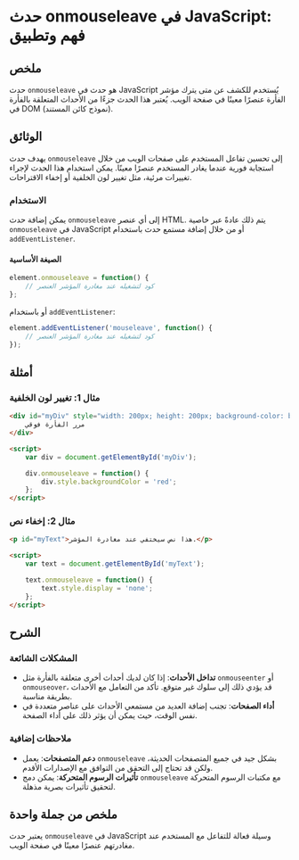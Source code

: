 <!--
Meta Description: # حدث onmouseleave في JavaScript: فهم وتطبيق ## ملخص حدث `onmouseleave` هو حدث في JavaScript يُستخدم للكشف عن متى يترك مؤشر الفأرة عنصرًا معينًا في صف...
Meta Keywords: onmouseleave, حدث, javascript, div, عنصر
-->

# حدث onmouseleave في JavaScript: فهم وتطبيق

## ملخص
حدث `onmouseleave` هو حدث في JavaScript يُستخدم للكشف عن متى يترك مؤشر الفأرة عنصرًا معينًا في صفحة الويب. يُعتبر هذا الحدث جزءًا من الأحداث المتعلقة بالفأرة في DOM (نموذج كائن المستند).

## الوثائق
يهدف حدث `onmouseleave` إلى تحسين تفاعل المستخدم على صفحات الويب من خلال استجابة فورية عندما يغادر المستخدم عنصرًا معينًا. يمكن استخدام هذا الحدث لإجراء تغييرات مرئية، مثل تغيير لون الخلفية أو إخفاء الاقتراحات.

### الاستخدام
يمكن إضافة حدث `onmouseleave` إلى أي عنصر HTML. يتم ذلك عادةً عبر خاصية `onmouseleave` في JavaScript أو من خلال إضافة مستمع حدث باستخدام `addEventListener`.

#### الصيغة الأساسية
```javascript
element.onmouseleave = function() {
    // كود لتشغيله عند مغادرة المؤشر العنصر
};
```

أو باستخدام `addEventListener`:
```javascript
element.addEventListener('mouseleave', function() {
    // كود لتشغيله عند مغادرة المؤشر العنصر
});
```

## أمثلة
### مثال 1: تغيير لون الخلفية
```html
<div id="myDiv" style="width: 200px; height: 200px; background-color: blue;">
    مرر الفأرة فوقي
</div>

<script>
    var div = document.getElementById('myDiv');

    div.onmouseleave = function() {
        div.style.backgroundColor = 'red';
    };
</script>
```

### مثال 2: إخفاء نص
```html
<p id="myText">هذا نص سيختفي عند مغادرة المؤشر.</p>

<script>
    var text = document.getElementById('myText');

    text.onmouseleave = function() {
        text.style.display = 'none';
    };
</script>
```

## الشرح
### المشكلات الشائعة
- **تداخل الأحداث**: إذا كان لديك أحداث أخرى متعلقة بالفأرة مثل `onmouseenter` أو `onmouseover`، قد يؤدي ذلك إلى سلوك غير متوقع. تأكد من التعامل مع الأحداث بطريقة مناسبة.
- **أداء الصفحات**: تجنب إضافة العديد من مستمعي الأحداث على عناصر متعددة في نفس الوقت، حيث يمكن أن يؤثر ذلك على أداء الصفحة.

### ملاحظات إضافية
- **دعم المتصفحات**: يعمل `onmouseleave` بشكل جيد في جميع المتصفحات الحديثة، ولكن قد تحتاج إلى التحقق من التوافق مع الإصدارات الأقدم.
- **تأثيرات الرسوم المتحركة**: يمكن دمج `onmouseleave` مع مكتبات الرسوم المتحركة لتحقيق تأثيرات بصرية مذهلة.

## ملخص من جملة واحدة
يعتبر حدث `onmouseleave` في JavaScript وسيلة فعالة للتفاعل مع المستخدم عند مغادرتهم عنصرًا معينًا في صفحة الويب.